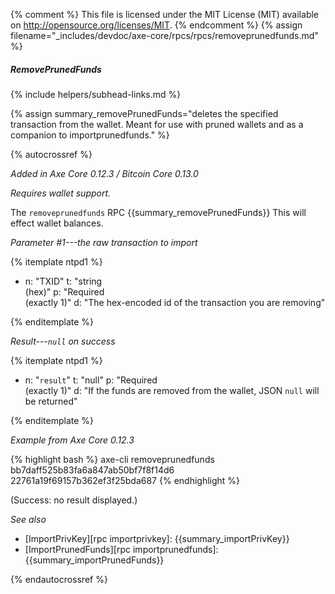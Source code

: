 {% comment %}
This file is licensed under the MIT License (MIT) available on
http://opensource.org/licenses/MIT.
{% endcomment %}
{% assign filename="_includes/devdoc/axe-core/rpcs/rpcs/removeprunedfunds.md" %}

##### RemovePrunedFunds
{% include helpers/subhead-links.md %}

<!-- __ -->

{% assign summary_removePrunedFunds="deletes the specified transaction from the wallet. Meant for use with pruned wallets and as a companion to importprunedfunds." %}

{% autocrossref %}

*Added in Axe Core 0.12.3 / Bitcoin Core 0.13.0*

*Requires wallet support.*

The `removeprunedfunds` RPC {{summary_removePrunedFunds}} This will effect wallet balances.

*Parameter #1---the raw transaction to import*

{% itemplate ntpd1 %}
- n: "TXID"
  t: "string<br>(hex)"
  p: "Required<br>(exactly 1)"
  d: "The hex-encoded id of the transaction you are removing"

{% enditemplate %}

*Result---`null` on success*

{% itemplate ntpd1 %}
- n: "`result`"
  t: "null"
  p: "Required<br>(exactly 1)"
  d: "If the funds are removed from the wallet, JSON `null` will be returned"

{% enditemplate %}

*Example from Axe Core 0.12.3*

{% highlight bash %}
axe-cli removeprunedfunds bb7daff525b83fa6a847ab50bf7f8f14d6\
22761a19f69157b362ef3f25bda687
{% endhighlight %}

(Success: no result displayed.)

*See also*

* [ImportPrivKey][rpc importprivkey]: {{summary_importPrivKey}}
* [ImportPrunedFunds][rpc importprunedfunds]: {{summary_importPrunedFunds}}

{% endautocrossref %}
